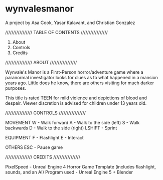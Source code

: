 # wynvalesmanor


A project by Asa Cook, Yasar Kalavant, and Christian Gonzalez


/////////////////
TABLE OF CONTENTS
/////////////////

1. About
2. Controls
3. Credits

/////////////////
ABOUT
/////////////////

Wynvale's Manor is a First-Person horror/adventure game where a paranormal investigator looks for clues as to what happened in a mansion years ago.
Little does he know, there are others visiting for much darker purposes.

This title is rated TEEN for mild violence and depictions of blood and despair. Viewer discretion is advised for children under 13 years old.

/////////////////
CONTROLS
/////////////////

MOVEMENT
W - Walk forward
A - Walk to the side (left)
S - Walk backwards
D - Walk to the side (right)
LSHIFT - Sprint

EQUIPMENT
F - Flashlight
E - Interact

OTHERS
ESC - Pause game

/////////////////
CREDITS
/////////////////

PixelSpeed - Unreal Engine 4 Horror Game Template (includes flashlight, sounds, and an AI)
Program used - Unreal Engine 5 + Blender
